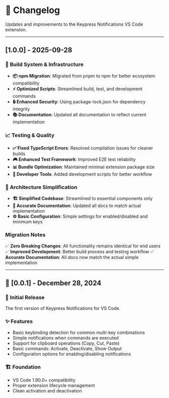 # 📝 Changelog

Updates and improvements to the Keypress Notifications VS Code extension.

---

## [1.0.0] - 2025-09-28

### 🔧 **Build System & Infrastructure**

- **📦 npm Migration**: Migrated from pnpm to npm for better ecosystem compatibility
- **⚡ Optimized Scripts**: Streamlined build, test, and development commands
- **🔒 Enhanced Security**: Using package-lock.json for dependency integrity
- **📚 Documentation**: Updated all documentation to reflect current implementation

### 📈 **Testing & Quality**

- **✅ Fixed TypeScript Errors**: Resolved compilation issues for cleaner builds
- **🎮 Enhanced Test Framework**: Improved E2E test reliability
- **📊 Bundle Optimization**: Maintained minimal extension package size
- **🔧 Developer Tools**: Added development scripts for better workflow

### 🔄 **Architecture Simplification**

- **🏗️ Simplified Codebase**: Streamlined to essential components only
- **📖 Accurate Documentation**: Updated all docs to match actual implementation
- **⚙️ Basic Configuration**: Simple settings for enabled/disabled and minimum keys

### **Migration Notes**

✅ **Zero Breaking Changes**: All functionality remains identical for end users
✅ **Improved Development**: Better build process and testing workflow
✅ **Accurate Documentation**: All docs now match the actual simple implementation

---

## 🌟 [0.0.1] - December 28, 2024

### 🎉 **Initial Release**

The first version of Keypress Notifications for VS Code.

### ✨ **Features**

- Basic keybinding detection for common multi-key combinations
- Simple notifications when commands are executed
- Support for clipboard operations (Copy, Cut, Paste)
- Basic commands: Activate, Deactivate, Show Output
- Configuration options for enabling/disabling notifications

### 🏗️ **Foundation**

- VS Code 1.90.0+ compatibility
- Proper extension lifecycle management
- Clean activation and deactivation
